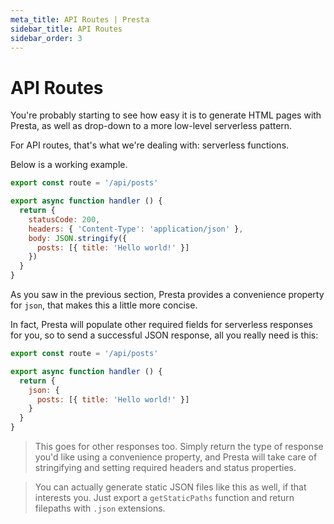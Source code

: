 ```yaml
---
meta_title: API Routes | Presta
sidebar_title: API Routes
sidebar_order: 3
---
```


# API Routes

You're probably starting to see how easy it is to generate HTML pages with
Presta, as well as drop-down to a more low-level serverless pattern.

For API routes, that's what we're dealing with: serverless functions.

Below is a working example.

```javascript
export const route = '/api/posts'

export async function handler () {
  return {
    statusCode: 200,
    headers: { 'Content-Type': 'application/json' },
    body: JSON.stringify({
      posts: [{ title: 'Hello world!' }]
    })
  }
}
```

As you saw in the previous section, Presta provides a convenience property for
`json`, that makes this a little more concise.

In fact, Presta will populate other required fields for serverless responses for
you, so to send a successful JSON response, all you really need is this:

```javascript
export const route = '/api/posts'

export async function handler () {
  return {
    json: {
      posts: [{ title: 'Hello world!' }]
    }
  }
}
```

> This goes for other responses too. Simply return the type of response you'd
> like using a convenience property, and Presta will take care of stringifying and
> setting required headers and status properties.

> You can actually generate static JSON files like this as well, if that
> interests you. Just export a `getStaticPaths` function and return filepaths
> with `.json` extensions.
